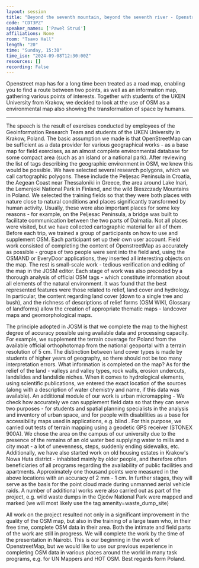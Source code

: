 ```yaml
---
layout: session
title: "Beyond the seventh mountain, beyond the seventh river - Openstreetmap as a base map in geographical research"
code: "CDT3PZ"
speaker_names: ['Paweł Struś']
affiliations: None
room: "Tsavo Hall"
length: "20"
time: "Sunday, 15:30"
time_iso: "2024-09-08T12:30:00Z"
resources: []
recording: False
---
```


Openstreet map has for a long time been treated as a road map, enabling you to find a route between two points, as well as an information map, gathering various points of interests.
Together with students of the UKEN University from Krakow, we decided to look at the use of OSM as a environmental map also showing the transformation of space by humans.

<hr>

The speech is the result of exercises conducted by employees of the Geoinformation Research Team and students of the UKEN University in Krakow, Poland. The basic assumption we made is that OpenStreetMap can be sufficient as a data provider for various geographical works - as a base map for field exercises, as an almost complete environmental database for some compact area (such as an island or a national park). After reviewing the list of tags describing the geographic environment in OSM, we knew this would be possible. We have selected several research polygons, which we call cartographic polygons. These include the Peljesac Peninsula in Croatia, the Aegean Coast near Thessaloniki in Greece, the area around Lake Inari, the Lemenjoki National Park in Finland, and the wild Bieszczady Mountains in Poland. We selected the training fields so that they were both places with nature close to natural conditions and places significantly transformed by human activity. Usually, these were also important places for some key reasons - for example, on the Peljesac Peninsula, a bridge was built to facilitate communication between the two parts of Dalmatia. Not all places were visited, but we have collected cartographic material for all of them. Before each trip, we trained a group of participants on how to use and supplement OSM. Each participant set up their own user account. Field work consisted of completing the content of OpenstreetMap as accurately as possible - groups of two people were sent into the field and, using the OSMAND or EveryDoor applications, they inserted all interesting objects on the map. The rest is small-scale work - tedious verification and editing of the map in the JOSM editor.
Each stage of work was also preceded by a thorough analysis of official OSM tags - which constitute information about all elements of the natural environment. It was found that the best represented features were those related to relief, land cover and hydrology. In particular, the content regarding land cover (down to a single tree and bush), and the richness of descriptions of relief forms (OSM WIKI, Glossary of landforms) allow the creation of appropriate thematic maps - landcover maps and geomorphological maps.

The principle adopted in JOSM is that we complete the map to the highest degree of accuracy possible using available data and processing capacity. For example, we supplement the terrain coverage for Poland from the available official orthophotomap from the national geoportal with a terrain resolution of 5 cm. The distinction between land cover types is made by students of higher years of geography, so there should not be too many interpretation errors.
What information is completed on the map? As for the relief of the land - valleys and valley types, rock walls, erosion undercuts, landslides and landslide niches. When it comes to hydrological elements, using scientific publications, we entered the exact location of the sources (along with a description of water chemistry and name, if this data was available).
An additional module of our work is urban micromapping - We check how accurately we can supplement field data so that they can serve two purposes - for students and spatial planning specialists in the analysis and inventory of urban space, and for people with disabilities as a base for accessibility maps used in applications, e.g. blind . For this purpose, we carried out tests of terrain mapping using a geodetic GPS receiver (STONEX 900A). We chose the area on the campus of our university due to the presence of the remains of an old water bed supplying water to mills and a city moat - a lot of unevenness, steps, suddenly ending sidewalks, etc.
Additionally, we have also started work on old housing estates in Krakow's Nowa Huta district - inhabited mainly by older people, and therefore often beneficiaries of all programs regarding the availability of public facilities and apartments.
Approximately one thousand points were measured in the above locations with an accuracy of 2 mm - 1 cm. In further stages, they will serve as the basis for the point cloud made during unmanned aerial vehicle raids.
A number of additional works were also carried out as part of the project, e.g. wild waste dumps in the Ojców National Park were mapped and marked (we will most likely use the tag amenity=waste_dump_site)

All work on the project resulted not only in a significant improvement in the quality of the OSM map, but also in the training of a large team who, in their free time, complete OSM data in their area.
Both the intimate and field parts of the work are still in progress. We will complete the work by the time of the presentation in Nairobi.
This is our beginning in the work of OpenstreetMap, but we would like to use our previous experience in completing OSM data in various places around the world in many task programs, e.g. for UN Mappers and HOT OSM. Best regards form Poland.


